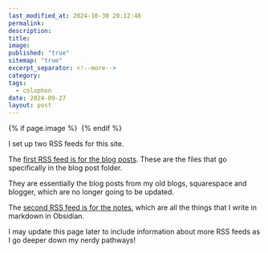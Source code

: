 ```yaml
---
last_modified_at: 2024-10-30 20:12:46
permalink: 
description: 
title: 
image: 
published: "true"
sitemap: "true"
excerpt_separator: <!--more-->
category: 
tags:
  - colophon
date: 2024-09-27
layout: post
---
```



{% if page.image %} <img src="{{ page.image }}" alt=""> {% endif %}

I set up two RSS feeds for this site. 
<!--more-->
The [first RSS feed is for the blog posts](https://jethro.site/feed.xml). These are the files that go specifically in the blog post folder. 

They are essentially the blog posts from my old blogs, squarespace and blogger, which are no longer going to be updated. 

The [second RSS feed is for the notes](https://jethro.site/feed_notes.xml), which are all the things that I write in markdown in Obsidian. 

I may update this page later to include information about more RSS feeds as I go deeper down my nerdy pathways!  
